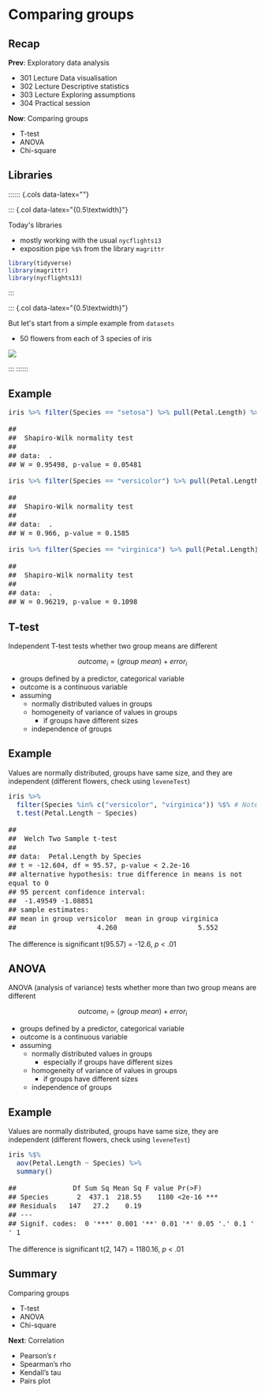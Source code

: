 


<style type="text/css">
.small_r_all pre{
  font-size: 16px;
  line-height: 18px;
}
.small_r_output pre:not(.prettyprint){
  font-size: 16px;
  line-height: 18px;
}
.verysmall_r_output pre:not(.prettyprint){
  font-size: 12px;
  line-height: 14px;
}
</style>



# Comparing groups


## Recap

**Prev**: Exploratory data analysis

- 301 Lecture Data visualisation
- 302 Lecture Descriptive statistics
- 303 Lecture Exploring assumptions
- 304 Practical session

**Now**: Comparing groups

- T-test
- ANOVA
- Chi-square


## Libraries

:::::: {.cols data-latex=""}

::: {.col data-latex="{0.5\textwidth}"}

Today's libraries

- mostly working with the usual `nycflights13`
- exposition pipe `%$%` from the library `magrittr`


```r
library(tidyverse)
library(magrittr)  
library(nycflights13)
```

:::

::: {.col data-latex="{0.5\textwidth}"}

But let's start from a simple example from `datasets`

- 50 flowers from each of 3 species of iris

![](311_L_ComparingMeans_files/figure-epub3/unnamed-chunk-2-1.png)<!-- -->

:::
::::::



## Example

<div class="small_r_all">


```r
iris %>% filter(Species == "setosa") %>% pull(Petal.Length) %>% shapiro.test()
```

```
## 
## 	Shapiro-Wilk normality test
## 
## data:  .
## W = 0.95498, p-value = 0.05481
```

```r
iris %>% filter(Species == "versicolor") %>% pull(Petal.Length) %>% shapiro.test()
```

```
## 
## 	Shapiro-Wilk normality test
## 
## data:  .
## W = 0.966, p-value = 0.1585
```

```r
iris %>% filter(Species == "virginica") %>% pull(Petal.Length) %>% shapiro.test()
```

```
## 
## 	Shapiro-Wilk normality test
## 
## data:  .
## W = 0.96219, p-value = 0.1098
```

</div>



## T-test

Independent T-test tests whether two group means are different

$$outcome_i = (group\ mean) + error_i $$

- groups defined by a predictor, categorical variable
- outcome is a continuous variable
- assuming
    - normally distributed values in groups
    - homogeneity of variance of values in groups
        - if groups have different sizes
    - independence of groups



## Example

Values are normally distributed, groups have same size, and they are independent (different flowers, check using `leveneTest`)

<div class="small_r_output">


```r
iris %>%
  filter(Species %in% c("versicolor", "virginica")) %$% # Note %$%
  t.test(Petal.Length ~ Species)
```

```
## 
## 	Welch Two Sample t-test
## 
## data:  Petal.Length by Species
## t = -12.604, df = 95.57, p-value < 2.2e-16
## alternative hypothesis: true difference in means is not equal to 0
## 95 percent confidence interval:
##  -1.49549 -1.08851
## sample estimates:
## mean in group versicolor  mean in group virginica 
##                    4.260                    5.552
```

</div>



The difference is significant t(95.57) = -12.6, *p* < .01



## ANOVA

ANOVA (analysis of variance) tests whether more than two group means are different

$$outcome_i = (group\ mean) + error_i $$

- groups defined by a predictor, categorical variable
- outcome is a continuous variable
- assuming
    - normally distributed values in groups
        - especially if groups have different sizes
    - homogeneity of variance of values in groups
        - if groups have different sizes
    - independence of groups



## Example

Values are normally distributed, groups have same size, they are independent (different flowers, check using `leveneTest`)

<div class="small_r_output">

<!--

```r
library(car)

iris %$%
leveneTest(Petal.Length, Species)
```

```
## Levene's Test for Homogeneity of Variance (center = median)
##        Df F value    Pr(>F)    
## group   2   19.48 3.129e-08 ***
##       147                      
## ---
## Signif. codes:  0 '***' 0.001 '**' 0.01 '*' 0.05 '.' 0.1 ' ' 1
```
-->


```r
iris %$%
  aov(Petal.Length ~ Species) %>%
  summary()
```

```
##              Df Sum Sq Mean Sq F value Pr(>F)    
## Species       2  437.1  218.55    1180 <2e-16 ***
## Residuals   147   27.2    0.19                   
## ---
## Signif. codes:  0 '***' 0.001 '**' 0.01 '*' 0.05 '.' 0.1 ' ' 1
```

</div>



The difference is significant t(2, 147) = 1180.16, *p* < .01


## Summary

Comparing groups

- T-test
- ANOVA
- Chi-square

**Next**: Correlation

- Pearson’s r
- Spearman’s rho
- Kendall’s tau
- Pairs plot



